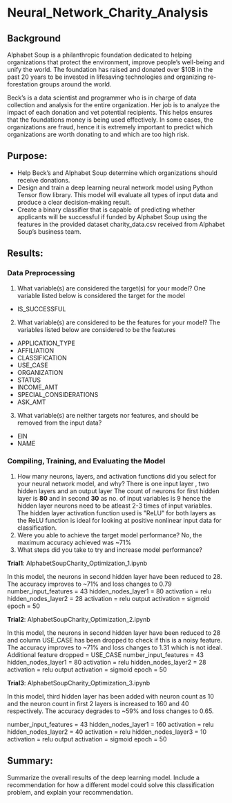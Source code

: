 # Neural_Network_Charity_Analysis

## Background
Alphabet Soup is a philanthropic foundation dedicated to helping organizations that protect the environment, improve people’s well-being and unify the world. The foundation has raised and donated over $10B in the past 20 years to be invested in lifesaving technologies and organizing re-forestation groups around the world. 

Beck’s is a data scientist and programmer who is in charge of data collection and analysis for the entire organization. Her job is to analyze the impact of each donation and vet potential recipients. This helps ensures that the foundations money is being used effectively.
In some cases, the organizations are fraud, hence it is extremely important to predict which organizations are worth donating to and which are too high risk.

## Purpose:
- Help Beck’s and Alphabet Soup determine which organizations should receive donations.
- Design and train a deep learning neural network model using Python Tensor flow library. This model will evaluate all types of input data and produce a clear decision-making result.
- Create a binary classifier that is capable of predicting whether applicants will be successful if funded by Alphabet Soup using the features in the provided dataset charity_data.csv received from Alphabet Soup’s business team.

##  Results:

### Data Preprocessing
1. What variable(s) are considered the target(s) for your model?
   One variable listed below is considered the target for the model
  - IS_SUCCESSFUL
   
2. What variable(s) are considered to be the features for your model?
  The variables listed below are considered to be the features

  - APPLICATION_TYPE          
  - AFFILIATION                 
  - CLASSIFICATION            
  - USE_CASE                    
  - ORGANIZATION                
  - STATUS                       
  - INCOME_AMT                   
  - SPECIAL_CONSIDERATIONS       
  - ASK_AMT                   

3. What variable(s) are neither targets nor features, and should be removed from the input data?
  - EIN
  - NAME
  
  
### Compiling, Training, and Evaluating the Model
1. How many neurons, layers, and activation functions did you select for your neural network model, and why?
There is one input layer , two hidden layers and an output layer
The count of neurons for first hidden layer is **80** and in second **30** as no. of input variables is 9 hence the hidden layer neurons need to be atleast 2-3 times of input variables. The hidden layer activation function used is "ReLU" for both layers as the ReLU function is ideal for looking at positive nonlinear input data for classification. 
2. Were you able to achieve the target model performance?
   No, the maximum accuracy achieved was ~71%
3. What steps did you take to try and increase model performance?

**Trial1**: AlphabetSoupCharity_Optimization_1.ipynb

In this model, the neurons in second hidden layer have been reduced to 28. The accuracy improves to ~71% and loss changes to 0.79
number_input_features = 43
hidden_nodes_layer1 = 80 activation = relu
hidden_nodes_layer2 = 28 activation = relu
output activation = sigmoid
epoch = 50

**Trial2**: AlphabetSoupCharity_Optimization_2.ipynb

In this model, the neurons in second hidden layer have been reduced to 28 and column USE_CASE has been dropped to check if this is a noisy feature. The accuracy improves to ~71% and loss changes to 1.31 which is not ideal. 
Additional feature dropped = USE_CASE
number_input_features = 43
hidden_nodes_layer1 = 80 activation = relu
hidden_nodes_layer2 = 28 activation = relu
output activation = sigmoid
epoch = 50


**Trial3**: AlphabetSoupCharity_Optimization_3.ipynb

In this model, third hidden layer has been added with neuron count as 10 and the neuron count in first 2 layers is increased to 160 and 40 respectively. The accuracy degrades to ~59% and loss changes to 0.65. 

number_input_features = 43
hidden_nodes_layer1 = 160 activation = relu
hidden_nodes_layer2 = 40 activation = relu
hidden_nodes_layer3 = 10 activation = relu
output activation = sigmoid
epoch = 50

## Summary: 
Summarize the overall results of the deep learning model. Include a recommendation for how a different model could solve this classification problem, and explain your recommendation.
